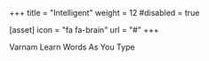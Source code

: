 +++
title = "Intelligent"
weight = 12
#disabled = true

[asset]
  icon = "fa fa-brain"
  url = "#"
+++

Varnam Learn Words As You Type